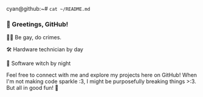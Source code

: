 cyan@github:~# `cat ~/README.md`

### 👋 Greetings, GitHub!

🏳️‍🌈 Be gay, do crimes.

🛠️ Hardware technician by day

🔮 Software witch by night

Feel free to connect with me and explore my projects here on GitHub! When I'm not making code sparkle :3, I might be purposefully breaking things >:3. But all in good fun! 🌟


<!--
**AnalogCyan/AnalogCyan** is a ✨ _special_ ✨ repository because its `README.md` (this file) appears on your GitHub profile.

Here are some ideas to get you started:

- 🔭 I’m currently working on ...
- 🌱 I’m currently learning ...
- 👯 I’m looking to collaborate on ...
- 🤔 I’m looking for help with ...
- 💬 Ask me about ...
- 📫 How to reach me: ...
- 😄 Pronouns: ...
- ⚡ Fun fact: ...
-->

